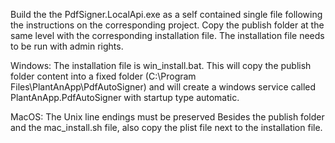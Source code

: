 Build the the PdfSigner.LocalApi.exe as a self contained single file following the instructions on the corresponding project.
Copy the publish folder at the same level with the corresponding installation file.
The installation file needs to be run with admin rights.

Windows:
The installation file is win_install.bat. This will copy the publish folder content into a fixed folder (C:\Program Files\PlantAnApp\PdfAutoSigner) and will create a windows service called PlantAnApp.PdfAutoSigner with startup type automatic.

MacOS:
The Unix line endings must be preserved
Besides the publish folder and the mac_install.sh file, also copy the plist file next to the installation file.

